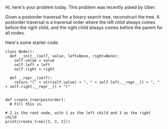 Hi, here's your problem today. This problem was recently asked by Uber:

Given a postorder traversal for a binary search tree, reconstruct the tree. A postorder traversal is a traversal order where the left child always comes before the right child, and the right child always comes before the parent for all nodes.

Here's some starter code:
```
class Node():
  def __init__(self, value, left=None, right=None):
    self.value = value
    self.left = left
    self.right = right

  def __repr__(self):
    return "(" + str(self.value) + ", " + self.left.__repr__() + ", " + self.right.__repr__() + ")"


def create_tree(postorder):
  # Fill this in.

# 2 is the root node, with 1 as the left child and 3 as the right child
print(create_tree([1, 3, 2]))
```
